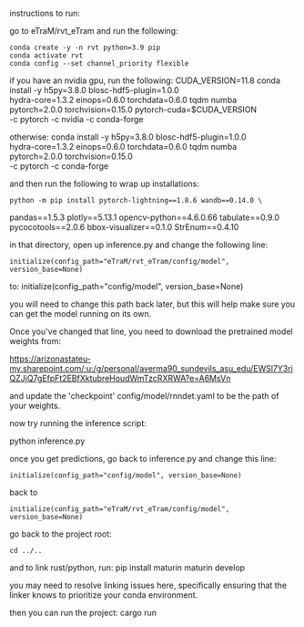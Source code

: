 instructions to run:

go to eTraM/rvt_eTram and run the following:

	conda create -y -n rvt python=3.9 pip
	conda activate rvt
	conda config --set channel_priority flexible
	

if you have an nvidia gpu, run the following:
	CUDA_VERSION=11.8
    conda install -y h5py=3.8.0 blosc-hdf5-plugin=1.0.0 \
hydra-core=1.3.2 einops=0.6.0 torchdata=0.6.0 tqdm numba \
pytorch=2.0.0 torchvision=0.15.0 pytorch-cuda=$CUDA_VERSION \
-c pytorch -c nvidia -c conda-forge

otherwise:
    conda install -y h5py=3.8.0 blosc-hdf5-plugin=1.0.0 \
hydra-core=1.3.2 einops=0.6.0 torchdata=0.6.0 tqdm numba \
pytorch=2.0.0 torchvision=0.15.0 \
-c pytorch -c conda-forge


and then run the following to wrap up installations:

    python -m pip install pytorch-lightning==1.8.6 wandb==0.14.0 \
pandas==1.5.3 plotly==5.13.1 opencv-python==4.6.0.66 tabulate==0.9.0 \
pycocotools==2.0.6 bbox-visualizer==0.1.0 StrEnum==0.4.10


in that directory, open up inference.py and change the following line:

    initialize(config_path="eTraM/rvt_eTram/config/model", version_base=None)

to:
    initialize(config_path="config/model", version_base=None)
	
you will need to change this path back later, but this will help make sure you
can get the model running on its own.

Once you've changed that line, you need to download the pretrained model weights from:

https://arizonastateu-my.sharepoint.com/:u:/g/personal/averma90_sundevils_asu_edu/EWSl7Y3riQZJjQ7gEfpFt2EBfXktubreHoudWmTzcRXRWA?e=A6MsVn

and update the 'checkpoint' config/model/rnndet.yaml to be the path of your weights.

now try running the inference script:

python inference.py

once you get predictions, go back to inference.py and change this line:

    initialize(config_path="config/model", version_base=None)

back to 

    initialize(config_path="eTraM/rvt_eTram/config/model", version_base=None)


go back to the project root:

    cd ../..

and to link rust/python, run:
    pip install maturin
    maturin develop

you may need to resolve linking issues here, specifically ensuring that the linker knows
to prioritize your conda environment.

then you can run the project:
    cargo run
